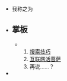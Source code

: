 - 我称之为
- ## 掌板
	- 1. [搜索技巧](notes/surf/search.md)
	  2. [互联网活菩萨](notes/surf/互联网活菩萨.md)
	  3. 再说……？
-